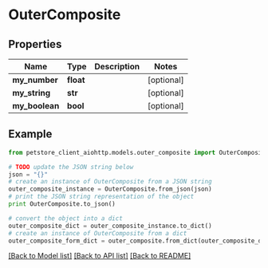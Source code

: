 # OuterComposite


## Properties

Name | Type | Description | Notes
------------ | ------------- | ------------- | -------------
**my_number** | **float** |  | [optional] 
**my_string** | **str** |  | [optional] 
**my_boolean** | **bool** |  | [optional] 

## Example

```python
from petstore_client_aiohttp.models.outer_composite import OuterComposite

# TODO update the JSON string below
json = "{}"
# create an instance of OuterComposite from a JSON string
outer_composite_instance = OuterComposite.from_json(json)
# print the JSON string representation of the object
print OuterComposite.to_json()

# convert the object into a dict
outer_composite_dict = outer_composite_instance.to_dict()
# create an instance of OuterComposite from a dict
outer_composite_form_dict = outer_composite.from_dict(outer_composite_dict)
```
[[Back to Model list]](../README.md#documentation-for-models) [[Back to API list]](../README.md#documentation-for-api-endpoints) [[Back to README]](../README.md)


